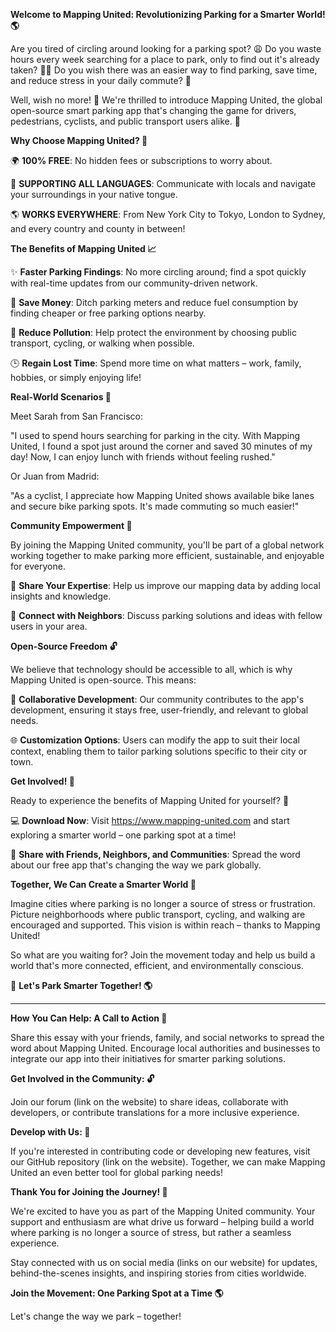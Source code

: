 **Welcome to Mapping United: Revolutionizing Parking for a Smarter World! 🌎**

Are you tired of circling around looking for a parking spot? 😩 Do you waste hours every week searching for a place to park, only to find out it's already taken? 🤦‍♂️ Do you wish there was an easier way to find parking, save time, and reduce stress in your daily commute? 🚀

Well, wish no more! 🎉 We're thrilled to introduce Mapping United, the global open-source smart parking app that's changing the game for drivers, pedestrians, cyclists, and public transport users alike. 💪

**Why Choose Mapping United? 🤔**

🌍 **100% FREE**: No hidden fees or subscriptions to worry about.

💬 **SUPPORTING ALL LANGUAGES**: Communicate with locals and navigate your surroundings in your native tongue.

🌎 **WORKS EVERYWHERE**: From New York City to Tokyo, London to Sydney, and every country and county in between!

**The Benefits of Mapping United 📈**

✨ **Faster Parking Findings**: No more circling around; find a spot quickly with real-time updates from our community-driven network.

💸 **Save Money**: Ditch parking meters and reduce fuel consumption by finding cheaper or free parking options nearby.

🌿 **Reduce Pollution**: Help protect the environment by choosing public transport, cycling, or walking when possible.

🕒️ **Regain Lost Time**: Spend more time on what matters – work, family, hobbies, or simply enjoying life!

**Real-World Scenarios 🌟**

Meet Sarah from San Francisco:

"I used to spend hours searching for parking in the city. With Mapping United, I found a spot just around the corner and saved 30 minutes of my day! Now, I can enjoy lunch with friends without feeling rushed."

Or Juan from Madrid:

"As a cyclist, I appreciate how Mapping United shows available bike lanes and secure bike parking spots. It's made commuting so much easier!"

**Community Empowerment 🌈**

By joining the Mapping United community, you'll be part of a global network working together to make parking more efficient, sustainable, and enjoyable for everyone.

👥 **Share Your Expertise**: Help us improve our mapping data by adding local insights and knowledge.

💬 **Connect with Neighbors**: Discuss parking solutions and ideas with fellow users in your area.

**Open-Source Freedom 🔓**

We believe that technology should be accessible to all, which is why Mapping United is open-source. This means:

🤝 **Collaborative Development**: Our community contributes to the app's development, ensuring it stays free, user-friendly, and relevant to global needs.

🌐 **Customization Options**: Users can modify the app to suit their local context, enabling them to tailor parking solutions specific to their city or town.

**Get Involved! 🎉**

Ready to experience the benefits of Mapping United for yourself? 🤗

💻 **Download Now**: Visit https://www.mapping-united.com and start exploring a smarter world – one parking spot at a time!

📱 **Share with Friends, Neighbors, and Communities**: Spread the word about our free app that's changing the way we park globally.

**Together, We Can Create a Smarter World 🌟**

Imagine cities where parking is no longer a source of stress or frustration. Picture neighborhoods where public transport, cycling, and walking are encouraged and supported. This vision is within reach – thanks to Mapping United!

So what are you waiting for? Join the movement today and help us build a world that's more connected, efficient, and environmentally conscious.

👋 **Let's Park Smarter Together! 🌎**

---

**How You Can Help: A Call to Action 💪**

Share this essay with your friends, family, and social networks to spread the word about Mapping United. Encourage local authorities and businesses to integrate our app into their initiatives for smarter parking solutions.

**Get Involved in the Community: 🔓**

Join our forum (link on the website) to share ideas, collaborate with developers, or contribute translations for a more inclusive experience.

**Develop with Us: 🚀**

If you're interested in contributing code or developing new features, visit our GitHub repository (link on the website). Together, we can make Mapping United an even better tool for global parking needs!

**Thank You for Joining the Journey! 🙏**

We're excited to have you as part of the Mapping United community. Your support and enthusiasm are what drive us forward – helping build a world where parking is no longer a source of stress, but rather a seamless experience.

Stay connected with us on social media (links on our website) for updates, behind-the-scenes insights, and inspiring stories from cities worldwide.

**Join the Movement: One Parking Spot at a Time 🌎**

Let's change the way we park – together!
